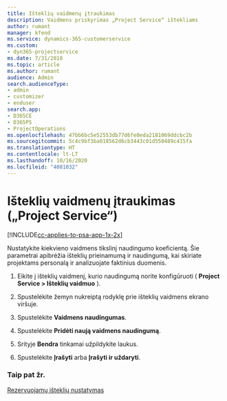 ```yaml
---
title: Išteklių vaidmenų įtraukimas
description: Vaidmens priskyrimas „Project Service“ ištekliams
author: rumant
manager: kfend
ms.service: dynamics-365-customerservice
ms.custom:
- dyn365-projectservice
ms.date: 7/31/2018
ms.topic: article
ms.author: rumant
audience: Admin
search.audienceType:
- admin
- customizer
- enduser
search.app:
- D365CE
- D365PS
- ProjectOperations
ms.openlocfilehash: 47bb6bc5e52553db77d6fe0eda2181069ddcbc2b
ms.sourcegitcommit: 5c4c9bf3ba018562d6cb3443c01d550489c415fa
ms.translationtype: HT
ms.contentlocale: lt-LT
ms.lasthandoff: 10/16/2020
ms.locfileid: "4081032"
---
```

# <a name="add-resource-roles-project-service"></a>Išteklių vaidmenų įtraukimas („Project Service“)

[!INCLUDE[cc-applies-to-psa-app-1x-2x](../includes/cc-applies-to-psa-app-1x-2x.md)]

Nustatykite kiekvieno vaidmens tikslinį naudingumo koeficientą. Šie parametrai apibrėžia išteklių prieinamumą ir naudingumą, kai skiriate projektams personalą ir analizuojate faktinius duomenis.  
  
1.  Eikite į išteklių vaidmenį, kurio naudingumą norite konfigūruoti ( **Project Service > Išteklių vaidmuo** ).  
  
2.  Spustelėkite žemyn nukreiptą rodyklę prie išteklių vaidmens ekrano viršuje.  
  
3.  Spustelėkite **Vaidmens naudingumas**.  
  
4.  Spustelėkite **Pridėti naują vaidmens naudingumą**.  
  
5.  Srityje **Bendra** tinkamai užpildykite laukus.  
  
6.  Spustelėkite **Įrašyti** arba **Įrašyti ir uždaryti**.  
  
### <a name="see-also"></a>Taip pat žr.  
 [Rezervuojamų išteklių nustatymas](../psa/set-up-resources.md)
